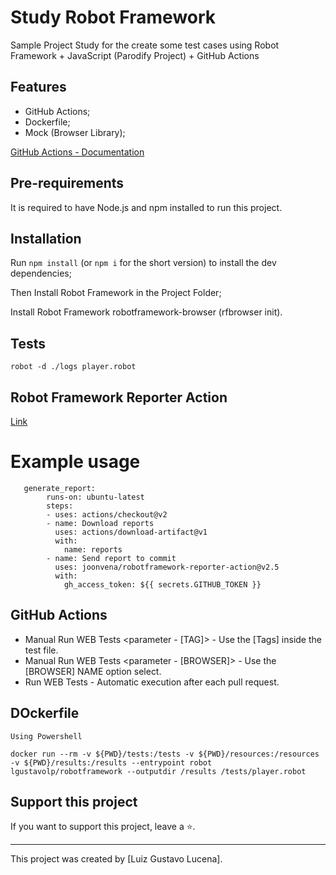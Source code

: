 # Study Robot Framework

Sample Project Study for the create some test cases using Robot Framework + JavaScript (Parodify Project) + GitHub Actions 

## Features
* GitHub Actions;
* Dockerfile;
* Mock (Browser Library);

[GitHub Actions - Documentation](https://docs.github.com/en/actions)

## Pre-requirements

It is required to have Node.js and npm installed to run this project.

## Installation

Run `npm install` (or `npm i` for the short version) to install the dev dependencies;

Then Install Robot Framework in the Project Folder;

Install Robot Framework robotframework-browser (rfbrowser init).

## Tests

```
robot -d ./logs player.robot
```
## Robot Framework Reporter Action
[Link](https://github.com/joonvena/robotframework-reporter-action?tab=readme-ov-file#example-usage)
# Example usage
```
   generate_report:
        runs-on: ubuntu-latest
        steps:
        - uses: actions/checkout@v2
        - name: Download reports
          uses: actions/download-artifact@v1
          with:
            name: reports
        - name: Send report to commit
          uses: joonvena/robotframework-reporter-action@v2.5
          with:
            gh_access_token: ${{ secrets.GITHUB_TOKEN }}
```
## GitHub Actions

* Manual Run WEB Tests <parameter - [TAG]> - Use the [Tags] inside the test file.
* Manual Run WEB Tests <parameter - [BROWSER]> - Use the [BROWSER] NAME option select.
* Run WEB Tests - Automatic execution after each pull request.

## DOckerfile

```
Using Powershell

docker run --rm -v ${PWD}/tests:/tests -v ${PWD}/resources:/resources -v ${PWD}/results:/results --entrypoint robot lgustavolp/robotframework --outputdir /results /tests/player.robot
```

## Support this project

If you want to support this project, leave a ⭐.

___

This project was created by [Luiz Gustavo Lucena].
